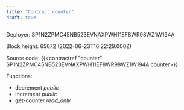 ```yaml
---
title: "Contract counter"
draft: true
---
```

Deployer: SP1N2ZPMC45NB523EVNAXPWH11EF8WR98WZ1W194A


 



Block height: 65072 (2022-06-23T16:22:29.000Z)

Source code: {{<contractref "counter" SP1N2ZPMC45NB523EVNAXPWH11EF8WR98WZ1W194A counter>}}

Functions:

* decrement _public_
* increment _public_
* get-counter _read_only_
